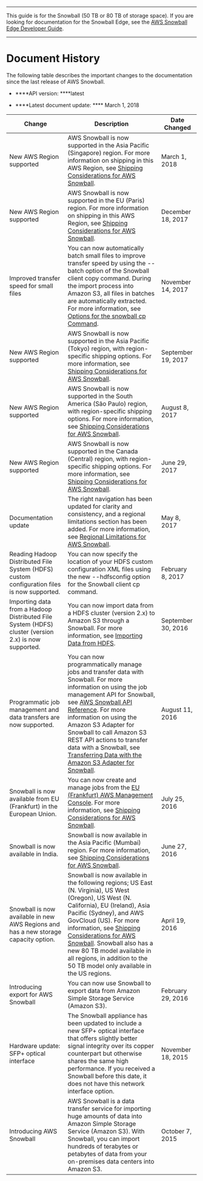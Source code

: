 --------

This guide is for the Snowball \(50 TB or 80 TB of storage space\)\. If you are looking for documentation for the Snowball Edge, see the [AWS Snowball Edge Developer Guide](http://docs.aws.amazon.com/snowball/latest/developer-guide/whatisedge.html)\.

--------

# Document History<a name="WhatsNew"></a>

 The following table describes the important changes to the documentation since the last release of AWS Snowball\. 

+ ****API version: ****latest

+ ****Latest document update: **** March 1, 2018


| Change | Description | Date Changed | 
| --- | --- | --- | 
| New AWS Region supported | AWS Snowball is now supported in the Asia Pacific \(Singapore\) region\. For more information on shipping in this AWS Region, see [Shipping Considerations for AWS Snowball](shipping.md)\. | March 1, 2018 | 
| New AWS Region supported | AWS Snowball is now supported in the EU \(Paris\) region\. For more information on shipping in this AWS Region, see [Shipping Considerations for AWS Snowball](shipping.md)\. | December 18, 2017 | 
| Improved transfer speed for small files | You can now automatically batch small files to improve transfer speed by using the \-\-batch option of the Snowball client copy command\. During the import process into Amazon S3, all files in batches are automatically extracted\. For more information, see [Options for the snowball cp Command](copy-command-reference.md)\. | November 14, 2017 | 
| New AWS Region supported | AWS Snowball is now supported in the Asia Pacific \(Tokyo\) region, with region\-specific shipping options\. For more information, see [Shipping Considerations for AWS Snowball](shipping.md)\. | September 19, 2017 | 
| New AWS Region supported | AWS Snowball is now supported in the South America \(São Paulo\) region, with region\-specific shipping options\. For more information, see [Shipping Considerations for AWS Snowball](shipping.md)\. | August 8, 2017 | 
| New AWS Region supported | AWS Snowball is now supported in the Canada \(Central\) region, with region\-specific shipping options\. For more information, see [Shipping Considerations for AWS Snowball](shipping.md)\. | June 29, 2017 | 
| Documentation update | The right navigation has been updated for clarity and consistency, and a regional limitations section has been added\. For more information, see [Regional Limitations for AWS Snowball](limits.md#region-limits)\. | May 8, 2017 | 
| Reading Hadoop Distributed File System \(HDFS\) custom configuration files is now supported\. | You can now specify the location of your HDFS custom configuration XML files using the new \-\-hdfsconfig option for the Snowball client cp command\. | February 8, 2017 | 
| Importing data from a Hadoop Distributed File System \(HDFS\) cluster \(version 2\.x\) is now supported\. | You can now import data from a HDFS cluster \(version 2\.x\) to Amazon S3 through a Snowball\. For more information, see [Importing Data from HDFS](importing-hdfs.md)\. | September 30, 2016 | 
| Programmatic job management and data transfers are now supported\. | You can now programmatically manage jobs and transfer data with Snowball\. For more information on using the job management API for Snowball, see [AWS Snowball API Reference](http://docs.aws.amazon.com/snowball/latest/api-reference/api-reference.html)\. For more information on using the Amazon S3 Adapter for Snowball to call Amazon S3 REST API actions to transfer data with a Snowball, see [Transferring Data with the Amazon S3 Adapter for Snowball](snowball-transfer-adapter.md)\. | August 11, 2016 | 
| Snowball is now available from EU \(Frankfurt\) in the European Union\. | You can now create and manage jobs from the [EU \(Frankfurt\) AWS Management Console](https://eu-central-1.console.aws.amazon.com/importexport/home)\. For more information, see [Shipping Considerations for AWS Snowball](shipping.md)\.  | July 25, 2016 | 
| Snowball is now available in India\. | Snowball is now available in the Asia Pacific \(Mumbai\) region\. For more information, see [Shipping Considerations for AWS Snowball](shipping.md)\.  | June 27, 2016 | 
| Snowball is now available in new AWS Regions and has a new storage capacity option\. | Snowball is now available in the following regions; US East \(N\. Virginia\), US West \(Oregon\), US West \(N\. California\), EU \(Ireland\), Asia Pacific \(Sydney\), and AWS GovCloud \(US\)\. For more information, see [Shipping Considerations for AWS Snowball](shipping.md)\. Snowball also has a new 80 TB model available in all regions, in addition to the 50 TB model only available in the US regions\.  | April 19, 2016 | 
| Introducing export for AWS Snowball | You can now use Snowball to export data from Amazon Simple Storage Service \(Amazon S3\)\. | February 29, 2016 | 
| Hardware update: SFP\+ optical interface | The Snowball appliance has been updated to include a new SFP\+ optical interface that offers slightly better signal integrity over its copper counterpart but otherwise shares the same high performance\. If you received a Snowball before this date, it does not have this network interface option\. | November 18, 2015 | 
| Introducing AWS Snowball |  AWS Snowball is a data transfer service for importing huge amounts of data into Amazon Simple Storage Service \(Amazon S3\)\. With Snowball, you can import hundreds of terabytes or petabytes of data from your on\-premises data centers into Amazon S3\.  | October 7, 2015 | 